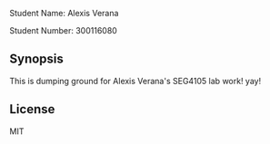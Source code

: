 Student Name: Alexis Verana 


Student Number: 300116080

## Synopsis

This is dumping ground for Alexis Verana's SEG4105 lab work! yay!

## License

MIT
